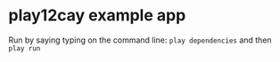 # play12cay example app

Run by saying typing on the command line: `play dependencies` and then `play run`

